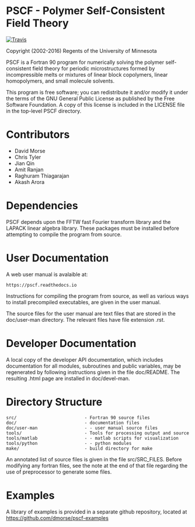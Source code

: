 # PSCF - Polymer Self-Consistent Field Theory

[![Travis][buildstatus_image_travis]][travisci]

Copyright (2002-2016) Regents of the University of Minnesota

PSCF is a Fortran 90 program for numerically solving the polymer
self-consistent field theory for periodic microstructures formed
by incompressible melts or mixtures of linear block copolymers,
linear homopolymers, and small molecule solvents.

This program is free software; you can redistribute it and/or modify
it under the terms of the GNU General Public License as published by
the Free Software Foundation. A copy of this license is included in
the LICENSE file in the top-level PSCF directory.

# Contributors

- David Morse
- Chris Tyler
- Jian Qin
- Amit Ranjan
- Raghuram Thiagarajan
- Akash Arora

# Dependencies

 PSCF depends upon the FFTW fast Fourier transform library and the
 LAPACK linear algebra library.  These packages must be installed
 before attempting to compile the program from source.

# User Documentation

A web user manual is avalaible at:

    https://pscf.readthedocs.io

Instructions for compiling the program from source, as well as various
ways to install precompiled executables, are given in the user manual.

The source files for the user manual are text files that are stored in
the doc/user-man directory. The relevant files have file extension .rst.

# Developer Documentation

A local copy of the developer API documentation, which includes
documentation for all modules, subroutines and public variables, may
be regenerated by following instructions given in the file doc/README.
The resulting .html page are installed in doc/devel-man.

# Directory Structure

    src/                          - Fortran 90 source files
    doc/                          - documentation files
    doc/user-man                  - - user manual source files
    tools/                        - Tools for processing output and source
    tools/matlab                  - - matlab scripts for visualization
    tools/python                  - - python modules
    make/                         - build directory for make

An annotated list of source files is given in the file src/SRC_FILES.
Before modifying any fortran files, see the note at the end of that
file regarding the use of preprocessor to generate some files.

# Examples

A library of examples is provided in a separate github repository,
located at https://github.com/dmorse/pscf-examples


[buildstatus_image_travis]: https://travis-ci.org/Gjacquenot/pscf.svg?branch=master
[travisci]: https://travis-ci.org/Gjacquenot/pscf
